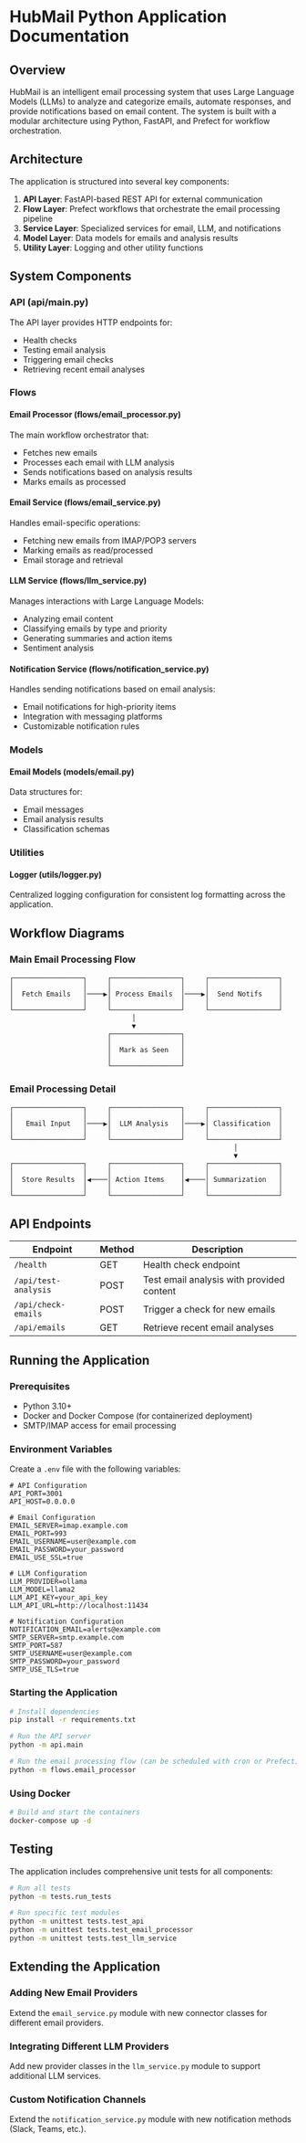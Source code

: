 # HubMail Python Application Documentation

## Overview

HubMail is an intelligent email processing system that uses Large Language Models (LLMs) to analyze and categorize emails, automate responses, and provide notifications based on email content. The system is built with a modular architecture using Python, FastAPI, and Prefect for workflow orchestration.

## Architecture

The application is structured into several key components:

1. **API Layer**: FastAPI-based REST API for external communication
2. **Flow Layer**: Prefect workflows that orchestrate the email processing pipeline
3. **Service Layer**: Specialized services for email, LLM, and notifications
4. **Model Layer**: Data models for emails and analysis results
5. **Utility Layer**: Logging and other utility functions

## System Components

### API (api/main.py)

The API layer provides HTTP endpoints for:
- Health checks
- Testing email analysis
- Triggering email checks
- Retrieving recent email analyses

### Flows

#### Email Processor (flows/email_processor.py)

The main workflow orchestrator that:
- Fetches new emails
- Processes each email with LLM analysis
- Sends notifications based on analysis results
- Marks emails as processed

#### Email Service (flows/email_service.py)

Handles email-specific operations:
- Fetching new emails from IMAP/POP3 servers
- Marking emails as read/processed
- Email storage and retrieval

#### LLM Service (flows/llm_service.py)

Manages interactions with Large Language Models:
- Analyzing email content
- Classifying emails by type and priority
- Generating summaries and action items
- Sentiment analysis

#### Notification Service (flows/notification_service.py)

Handles sending notifications based on email analysis:
- Email notifications for high-priority items
- Integration with messaging platforms
- Customizable notification rules

### Models

#### Email Models (models/email.py)

Data structures for:
- Email messages
- Email analysis results
- Classification schemas

### Utilities

#### Logger (utils/logger.py)

Centralized logging configuration for consistent log formatting across the application.

## Workflow Diagrams

### Main Email Processing Flow

```
┌─────────────────┐     ┌─────────────────┐     ┌─────────────────┐
│                 │     │                 │     │                 │
│  Fetch Emails   │────▶│ Process Emails  │────▶│  Send Notifs    │
│                 │     │                 │     │                 │
└─────────────────┘     └─────────────────┘     └─────────────────┘
                              │
                              ▼
                        ┌─────────────────┐
                        │                 │
                        │  Mark as Seen   │
                        │                 │
                        └─────────────────┘
```

### Email Processing Detail

```
┌─────────────────┐     ┌─────────────────┐     ┌─────────────────┐
│                 │     │                 │     │                 │
│   Email Input   │────▶│  LLM Analysis   │────▶│ Classification  │
│                 │     │                 │     │                 │
└─────────────────┘     └─────────────────┘     └─────────────────┘
                                                       │
                                                       ▼
┌─────────────────┐     ┌─────────────────┐     ┌─────────────────┐
│                 │     │                 │     │                 │
│  Store Results  │◀────│ Action Items    │◀────│ Summarization   │
│                 │     │                 │     │                 │
└─────────────────┘     └─────────────────┘     └─────────────────┘
```

## API Endpoints

| Endpoint | Method | Description |
|----------|--------|-------------|
| `/health` | GET | Health check endpoint |
| `/api/test-analysis` | POST | Test email analysis with provided content |
| `/api/check-emails` | POST | Trigger a check for new emails |
| `/api/emails` | GET | Retrieve recent email analyses |

## Running the Application

### Prerequisites

- Python 3.10+
- Docker and Docker Compose (for containerized deployment)
- SMTP/IMAP access for email processing

### Environment Variables

Create a `.env` file with the following variables:

```
# API Configuration
API_PORT=3001
API_HOST=0.0.0.0

# Email Configuration
EMAIL_SERVER=imap.example.com
EMAIL_PORT=993
EMAIL_USERNAME=user@example.com
EMAIL_PASSWORD=your_password
EMAIL_USE_SSL=true

# LLM Configuration
LLM_PROVIDER=ollama
LLM_MODEL=llama2
LLM_API_KEY=your_api_key
LLM_API_URL=http://localhost:11434

# Notification Configuration
NOTIFICATION_EMAIL=alerts@example.com
SMTP_SERVER=smtp.example.com
SMTP_PORT=587
SMTP_USERNAME=user@example.com
SMTP_PASSWORD=your_password
SMTP_USE_TLS=true
```

### Starting the Application

```bash
# Install dependencies
pip install -r requirements.txt

# Run the API server
python -m api.main

# Run the email processing flow (can be scheduled with cron or Prefect)
python -m flows.email_processor
```

### Using Docker

```bash
# Build and start the containers
docker-compose up -d
```

## Testing

The application includes comprehensive unit tests for all components:

```bash
# Run all tests
python -m tests.run_tests

# Run specific test modules
python -m unittest tests.test_api
python -m unittest tests.test_email_processor
python -m unittest tests.test_llm_service
```

## Extending the Application

### Adding New Email Providers

Extend the `email_service.py` module with new connector classes for different email providers.

### Integrating Different LLM Providers

Add new provider classes in the `llm_service.py` module to support additional LLM services.

### Custom Notification Channels

Extend the `notification_service.py` module with new notification methods (Slack, Teams, etc.).
